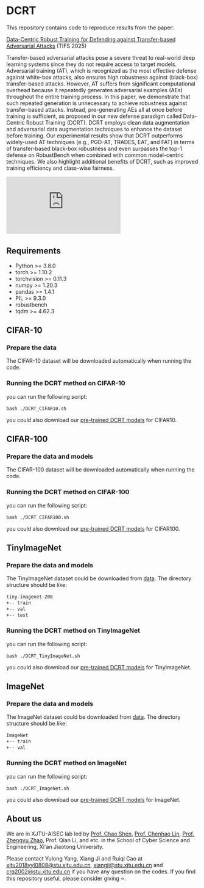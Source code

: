 # DCRT

This repository contains code to reproduce results from the paper:

[Data-Centric Robust Training for Defending against Transfer-based Adversarial Attacks](https://ieeexplore.ieee.org/document/11168936/) (TIFS 2025)

Transfer-based adversarial attacks pose a severe threat to real-world deep learning systems since they do not require access to target models. Adversarial training (AT), which is recognized as the most effective defense against white-box attacks, also ensures high robustness against (black-box) transfer-based attacks. However, AT suffers from significant computational overhead because it repeatedly generates adversarial examples (AEs) throughout the entire training process. In this paper, we demonstrate that such repeated generation is unnecessary to achieve robustness against transfer-based attacks. Instead, pre-generating AEs all at once before training is sufficient, as proposed in our new defense paradigm called Data-Centric Robust Training (DCRT). DCRT employs clean data augmentation and adversarial data augmentation techniques to enhance the dataset before training. Our experimental results show that DCRT outperforms widely-used AT techniques (e.g., PGD-AT, TRADES, EAT, and FAT) in terms of transfer-based black-box robustness and even surpasses the top-1 defense on RobustBench when combined with common model-centric techniques. We also highlight additional benefits of DCRT, such as improved training efficiency and class-wise fairness.

![DCRT.png](https://github.com/coolbomb1/DCRT/blob/main/DCRT-vs-AT.pdf)

## Requirements

+ Python >= 3.8.0
+ torch >= 1.10.2
+ torchvision >= 0.11.3
+ numpy >= 1.20.3
+ pandas >= 1.4.1
+ PIL >= 9.3.0
+ robustbench
+ tqdm >= 4.62.3



## CIFAR-10

### Prepare the data

The CIFAR-10 dataset will be downloaded automatically when running the code. 

### Running the DCRT method on CIFAR-10

you can run the following script:
```
bash ./DCRT_CIFAR10.sh
```
you could also download our [pre-trained DCRT models](https://drive.google.com/file/d/1EyLnIk-UIPVVSsLz3B1jwxJxXFTji-Li/view?usp=drive_link) for CIFAR10.

## CIFAR-100

### Prepare the data and models

The CIFAR-100 dataset will be downloaded automatically when running the code.

### Running the DCRT method on CIFAR-100

you can run the following script:
```
bash ./DCRT_CIFAR100.sh
```
you could also download our [pre-trained DCRT models](https://drive.google.com/file/d/1EyLnIk-UIPVVSsLz3B1jwxJxXFTji-Li/view?usp=drive_link) for CIFAR100.

## TinyImageNet

### Prepare the data and models

The TinyImageNet dataset could be downloaded from [data](http://cs231n.stanford.edu/tiny-imagenet-200.zip). The directory structure should be like:

```
tiny-imagenet-200
+-- train
+-- val
+-- test
```

### Running the DCRT method on TinyImageNet

you can run the following script:
```
bash ./DCRT_TinyImageNet.sh
```
you could also download our [pre-trained DCRT models](https://drive.google.com/file/d/1EyLnIk-UIPVVSsLz3B1jwxJxXFTji-Li/view?usp=drive_link) for TinyImageNet.

## ImageNet

### Prepare the data and models

The ImageNet dataset could be downloaded from [data](https://www.image-net.org/). The directory structure should be like:

```
ImageNet
+-- train
+-- val
```

### Running the DCRT method on ImageNet

you can run the following script:
```
bash ./DCRT_ImageNet.sh
```
you could also download our [pre-trained DCRT models](https://drive.google.com/file/d/1EyLnIk-UIPVVSsLz3B1jwxJxXFTji-Li/view?usp=drive_link) for ImageNet.

## About us
We are in XJTU-AISEC lab led by [Prof. Chao Shen](https://gr.xjtu.edu.cn/en/web/cshen/home), [Prof. Chenhao Lin](https://gr.xjtu.edu.cn/en/web/linchenhao), [Prof. Zhengyu Zhao](https://zhengyuzhao.github.io/), Prof. Qian Li, and etc. in the School of Cyber Science and Engineering, Xi'an Jiaotong University.

Please contact Yulong Yang, Xiang Ji and Ruiqi Cao at xjtu2018yyl0808@stu.xjtu.edu.cn, xiangji@stu.xjtu.edu.cn and crq2002@stu.xjtu.edu.cn if you have any question on the codes. If you find this repository useful, please consider giving ⭐.
